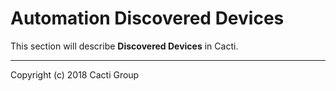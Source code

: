 # Automation Discovered Devices

This section will describe **Discovered Devices** in Cacti.

---
Copyright (c) 2018 Cacti Group
